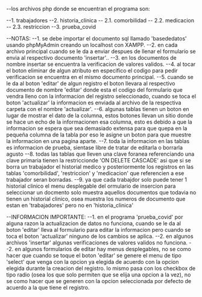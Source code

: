 --los archivos php donde se encuentran el programa son: 

--1. trabajadores
--2. historia_clinica
--  2.1. comorbilidad
--  2.2. medicacion
--  2.3. restriccion
--3. prueba_covid

--NOTAS:
--1. se debe importar el documento sql llamado 'basededatos' usando phpMyAdmin creando un localhost con XAMPP.
--2. en cada archivo principal cuando se le da a enviar despues de llenar el formulario se envia al respectivo documento 'insertar'..
--3. en los documentos de nombre insertar se encuentra la verificacion de valores validos.
--4. al tocar el boton eliminar de algun atributo en especifico el codigo para pedir verificacion se encuentra en el mismo documento principal.
--5. cuando se le da al boton 'editar' de algun registro el boton llevara al respectivo documento de nombre 'editar' donde esta el codigo del formulario que vendra lleno con la informacion del registro seleccionado, cuando se toca el boton 'actualizar' la informacion es enviada al archivo de la respectiva carpeta con el nombre 'actualizar'.
--6. algunas tablas tienen un boton en lugar de mostrar el dato de la columna, estos botones llevan un sitio donde se hace un echo de la informacionen esa columna, esto es debido a que la informacion se espera que sea demasiado extensa para que quepa en la pequeña columna de la tabla por eso le asigne un boton para que muestre la informacion en una pagina aparte.
--7. toda la informacion en las tablas es informacion de prueba, sientase libre de tratar de editarla o borrarla agusto
--8. todas las tablas que lleven una clave foranea referenciando una clave primaria tienen la restriccionde 'ON DELETE CASCADE' asi que si se borra un trabajador el historial medico y posteriormente los registros en las tablas 'comorbilidad', 'restriccion' y 'medicacion' que referencien a ese trabajador seran borradas.
--9. ya que cada trabajdor solo puede tener 1 historial clinico el menu desplegable del ormulario de insercion para seleccionar un docmento solo muestra aquellos documentos que todavia no tienen un historial clinico, osea muestra los numeros de documento que estan en 'trabajadores' pero no en 'historia_clinica'



--INFORMACION IMPORTANTE:
--1. en el programa 'prueba_covid' por alguna razon la actualizacion de datos no funciona, cuando se le da al boton 'editar' lleva al formulario para editar la informacion pero cuando se toca el boton 'actualizar' ninguno de los cambios se aplica.
--2. en algunos archivos 'insertar' algunas verificaciones de valores validos no funciona.
--2. en algunos formularios de editar hay menus desplegables, no se como hacer que cuando se toque el boton 'editar' se genere el menu de tipo 'select' que venga con la opcion ya elegida de acuerdo con la opcion elegida durante la creacion del registro. lo mismo pasa con los checkbox de tipo radio (osea los que solo permiten que se elija una opcion a la vez), no se como hacer que se generen con la opcion seleccionada por defecto de acuerdo a la que tiene el registro.
